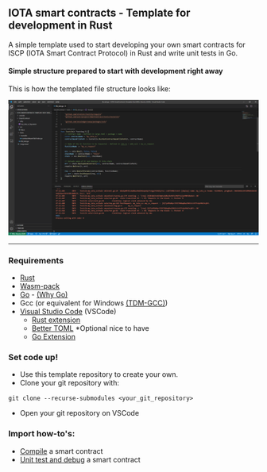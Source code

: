 ## IOTA smart contracts - Template for development in Rust

A simple template used to start developing your own smart contracts for ISCP (IOTA Smart Contract Protocol) in Rust and write unit tests in Go. 

#### Simple structure prepared to start with development right away
This is how the templated file structure looks like:

![View of the template on VSCode](VSCode_Rust_Template_View.png)

---

### Requirements
- [Rust](https://www.rust-lang.org/tools/install)
- [Wasm-pack](https://rustwasm.github.io/wasm-pack/installer/)
- [Go](https://golang.org/dl/) - [(Why Go)](WhyGo.md)
- Gcc (or equivalent for Windows [(TDM-GCC)](https://jmeubank.github.io/tdm-gcc/))
- [Visual Studio Code](https://code.visualstudio.com/Download) (VSCode)
  - [Rust extension](https://marketplace.visualstudio.com/items?itemName=rust-lang.rust)
  - [Better TOML](https://marketplace.visualstudio.com/items?itemName=bungcip.better-toml) *Optional nice to have 
  - [Go Extension](https://marketplace.visualstudio.com/items?itemName=golang.Go)

### Set code up!
- Use this template repository to create your own.
- Clone your git repository with:
```
git clone --recurse-submodules <your_git_repository>
```
- Open your git repository on VSCode

### Import how-to's:
- [Compile](Compile-SmartContract.md) a smart contract
- [Unit test and debug](UnitTest-and-debug-SmartContract.md) a smart contract
